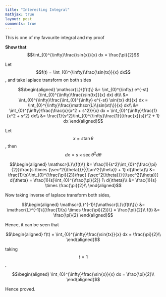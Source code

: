 ```yaml
---
title: "Interesting Integral"
mathjax: true
layout: post
comments: true
---
```


This is one of my favourite integral and my proof

**Show that** $$\int_{0}^{\infty}\frac{\sin{x}}{x} dx = \frac{\pi}{2}$$

Let $$f(t) = \int_{0}^{\infty}\frac{\sin{tx}}{x} dx$$, and take laplace transform on both sides

$$\begin{aligned}
        \mathscr{L}\{f(t)\} &= \int_{0}^{\infty} e^{-st} (\int_{0}^{\infty}\frac{\sin{tx}}{x} dx) dt\\
        &= \int_{0}^{\infty}\frac{\int_{0}^{\infty} e^{-st} \sin{tx} dt}{x} dx = \int_{0}^{\infty}\frac{\mathscr{L}\{sin(xt)\}}{x} dx\\
        &= \int_{0}^{\infty}\frac{\frac{x}{x^2 + s^2}}{x} dx = \int_{0}^{\infty}\frac{1}{x^2 + s^2} dx\\
        &= \frac{1}{s^2}\int_{0}^{\infty}\frac{1}{(\frac{x}{s})^2 + 1} dx
    \end{aligned}$$

Let $$x = s \tan{\theta}$$, then $$dx = s \times {\sec{\theta}}^2 d{\theta}$$

$$\begin{aligned}
        \mathscr{L}\{f(t)\} &= \frac{1}{s^2}\int_{0}^{\frac{\pi}{2}}\frac{s \times {\sec^2{\theta}}}{{\tan^2{\theta}} + 1} d{\theta}\\
        &= \frac{1}{s}\int_{0}^{\frac{\pi}{2}}\frac{ {\sec^2{\theta}}}{{\sec^2{\theta}}} d{\theta} = \frac{1}{s}\int_{0}^{\frac{\pi}{2}} 1\ d{\theta}\\
        &= \frac{1}{s} \times \frac{\pi}{2}\\
    \end{aligned}$$

Now taking inverse of laplace transform both sides,

$$\begin{aligned}
       \mathscr{L}^{-1}\{\mathscr{L}\{f(t)\}\} &= \mathscr{L}^{-1}\{{\frac{1}{s} \times \frac{\pi}{2}}\} = \frac{\pi}{2}\\
       f(t) &= \frac{\pi}{2}
    \end{aligned}$$

Hence, it can be seen that

$$\begin{aligned}
        f(t) = \int_{0}^{\infty}\frac{\sin{tx}}{x} dx = \frac{\pi}{2}\\
    \end{aligned}$$
    
taking $$t = 1$$,

$$\begin{aligned}
        \int_{0}^{\infty}\frac{\sin{x}}{x} dx = \frac{\pi}{2}\\
    \end{aligned}$$

Hence proved.
